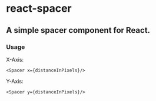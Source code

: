 # react-spacer
## A simple spacer component for React.

### Usage

X-Axis:
```react
<Spacer x={distanceInPixels}/>
```

Y-Axis: 
```react
<Spacer y={distanceInPixels}/>
```